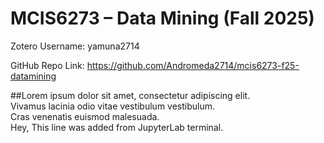 # MCIS6273 – Data Mining (Fall 2025)

Zotero Username: yamuna2714  

GitHub Repo Link: https://github.com/Andromeda2714/mcis6273-f25-datamining  


##Lorem ipsum dolor sit amet, consectetur adipiscing elit.  
Vivamus lacinia odio vitae vestibulum vestibulum.  
Cras venenatis euismod malesuada.  
Hey, This line was added from JupyterLab terminal.

